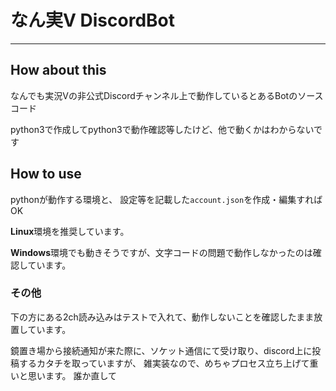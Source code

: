 # なん実V DiscordBot
----

## How about this

なんでも実況Vの非公式Discordチャンネル上で動作しているとあるBotのソースコード

python3で作成してpython3で動作確認等したけど、他で動くかはわからないです

## How to use

pythonが動作する環境と、
設定等を記載した`account.json`を作成・編集すればOK

**Linux**環境を推奨しています。

**Windows**環境でも動きそうですが、文字コードの問題で動作しなかったのは確認しています。

### その他

下の方にある2ch読み込みはテストで入れて、動作しないことを確認したまま放置しています。

鏡置き場から接続通知が来た際に、ソケット通信にて受け取り、discord上に投稿するカタチを取っていますが、
雑実装なので、めちゃプロセス立ち上げて重いと思います。
誰か直して
